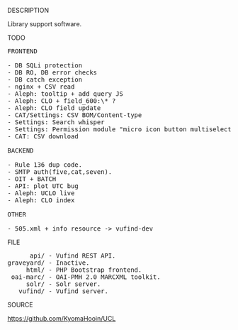 
DESCRIPTION

Library support software.

TODO
<pre>
FRONTEND

- DB SQLi protection
- DB RO, DB error checks
- DB catch exception
- nginx + CSV read
- Aleph: tooltip + add query JS
- Aleph: CLO + field_600:\* ?
- Aleph: CLO field update
- CAT/Settings: CSV BOM/Content-type
- Settings: Search whisper
- Settings: Permission module "micro icon button multiselect radio group".
- CAT: CSV download

BACKEND

- Rule 136 dup code.
- SMTP auth(five,cat,seven).
- OIT + BATCH
- API: plot UTC bug
- Aleph: UCLO live
- Aleph: CLO index

OTHER

- 505.xml + info_resource -> vufind-dev
</pre>
FILE
<pre>
      api/ - Vufind REST API.
graveyard/ - Inactive.
     html/ - PHP Bootstrap frontend.
 oai-marc/ - OAI-PMH 2.0 MARCXML toolkit.
     solr/ - Solr server.
   vufind/ - Vufind server.
</pre>
SOURCE

https://github.com/KyomaHooin/UCL

